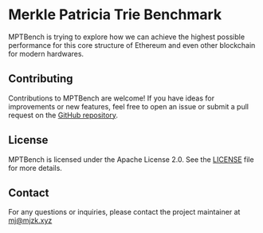 # Merkle Patricia Trie Benchmark

MPTBench is trying to explore how we can achieve the highest possible performance for this core structure of Ethereum and even other blockchain for modern hardwares.

## Contributing

Contributions to MPTBench are welcome! If you have ideas for improvements or new features, feel free to open an issue or submit a pull request on the [GitHub repository](https://github.com/mjzk/mptbench/mptbench).

## License

MPTBench is licensed under the Apache License 2.0. See the [LICENSE](https://github.com/mjzk/mptbench/LICENSE) file for more details.

## Contact

For any questions or inquiries, please contact the project maintainer at mj@mjzk.xyz
